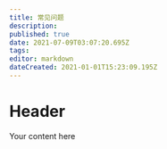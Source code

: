```yaml
---
title: 常见问题
description: 
published: true
date: 2021-07-09T03:07:20.695Z
tags: 
editor: markdown
dateCreated: 2021-01-01T15:23:09.195Z
---
```


# Header
Your content here